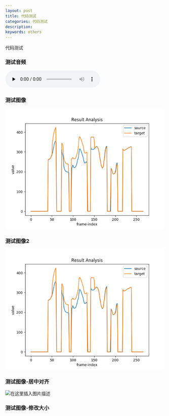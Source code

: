 ```yaml
---
layout: post
title: 代码测试
categories: 代码测试
description:  
keywords: others
---
```


代码测试


### 测试音频


​<audio id="audio" controls="" preload="none">
      <source id="wav" src="https://github.com/Liu-Feng-deeplearning/Liu-Feng-deeplearning.github.io/blob/master/audio/x.wav">
</audio>



### 测试图像

![test](../../images/posts/2021/test_pitch_by_point.png)


### 测试图像2

![test](https://github.com/Liu-Feng-deeplearning/Liu-Feng-deeplearning.github.io/blob/master/images/posts/2021/test_pitch_by_point.png?raw=true)

### 测试图像-居中对齐

![在这里插入图片描述](https://img-blog.csdnimg.cn/20200822014538211.png?raw=true#pic_center)

### 测试图像-修改大小